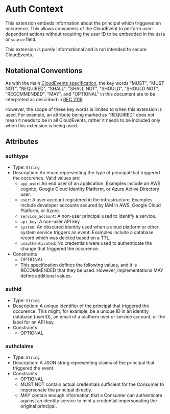 # Auth Context

This extension embeds information about the principal which triggered an
occurence. This allows consumers of the
CloudEvent to perform user-dependent actions without requiring the user ID to
be embedded in the `data` or `source` field.

This extension is purely informational and is not intended to secure
CloudEvents.

## Notational Conventions

As with the main [CloudEvents specification](../spec.md), the key words "MUST",
"MUST NOT", "REQUIRED", "SHALL", "SHALL NOT", "SHOULD", "SHOULD NOT",
"RECOMMENDED", "MAY", and "OPTIONAL" in this document are to be interpreted as
described in [RFC 2119](https://tools.ietf.org/html/rfc2119).

However, the scope of these key words is limited to when this extension is
used. For example, an attribute being marked as "REQUIRED" does not mean
it needs to be in all CloudEvents, rather it needs to be included only when 
this extension is being used.

## Attributes

### authtype
- Type: `String`
- Description: An enum representing the type of principal that triggered the
  occurence. Valid values are:
  - `app_user`: An end user of an application. Examples include an AWS cognito,
    Google Cloud Identity Platform, or Azure Active Directory user.
  - `user`: A user account registered in the infrastructure. Examples include
    developer accounts secured by IAM in AWS, Google Cloud Platform, or Azure.
  - `service_account`: A non-user principal used to identify a service.
  - `api_key`: A non-user API key
  - `system`: An obscured identity used when a cloud platform or other system
    service triggers an event. Examples include a database record which
    was deleted based on a TTL.
  - `unauthenticated`: No credentials were used to authenticate the change that
    triggered the occurence.
- Constraints
  - OPTIONAL
  - This specification defines the following values, and it is RECOMMENDED that
    they be used. However, implementations MAY define additional values.

### authid
- Type: `String`
- Description: A unique identifier of the principal that triggered the
  occurence. This might, for example, be a unique ID in an identity database
  (userID), an email of a platform user or service account, or the label for an
  API key.
- Constraints
  - OPTIONAL

### authclaims
- Type: `String`
- Description: A JSON string representing claims of the principal that triggered
  the event.
- Constraints
  - OPTIONAL
  - MUST NOT contain actual credentials sufficient for the Consumer to
    impersonate the principal directly.
  - MAY contain enough information that a Consumer can authenticate against an
    identity service to mint a credential impersonating the original principal.
